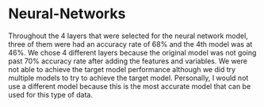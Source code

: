 # Neural-Networks
Throughout the 4 layers that were selected for the neural network model, three of them were had an accuracy rate of 68% and the 4th model was at 46%. We chose 4 different layers because the original model was not going past 70% accuracy rate after adding the features and variables. We were not able to achieve the target model performance although we did try multiple models to try to achieve the target model. Personally, I would not use a different model because this is the most accurate model that can be used for this type of data.  
